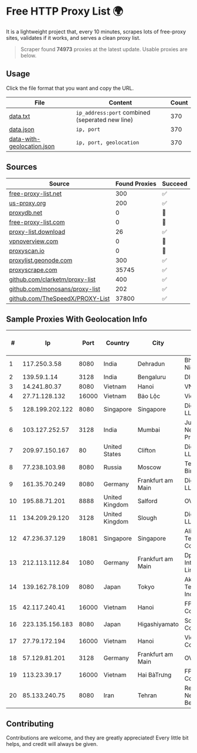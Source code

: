 
# Free HTTP Proxy List 🌍

It is a lightweight project that, every 10 minutes, scrapes lots of free-proxy sites, validates if it works, and serves a clean proxy list.


> Scraper found **74973** proxies at the latest update. Usable proxies are below.

## Usage

Click the file format that you want and copy the URL.


|File|Content|Count|
|----|-------|-----|
|[data.txt](https://raw.githubusercontent.com/themiralay/Proxy-List-World/master/data.txt)|`ip_address:port` combined (seperated new line)|370|
|[data.json](https://raw.githubusercontent.com/themiralay/Proxy-List-World/master/data.json)|`ip, port`|370|
|[data-with-geolocation.json](https://raw.githubusercontent.com/themiralay/Proxy-List-World/master/data-with-geolocation.json)|`ip, port, geolocation`|370|

## Sources

|Source|Found Proxies|Succeed|
|------|-------------|-------|
|[free-proxy-list.net](https://free-proxy-list.net)|300|✅|
|[us-proxy.org](https://www.us-proxy.org)|200|✅|
|[proxydb.net](http://proxydb.net)|0|🚫|
|[free-proxy-list.com](https://free-proxy-list.com/?page=&port=&type%5B%5D=http&type%5B%5D=https&up_time=0&search=Search)|0|🚫|
|[proxy-list.download](https://www.proxy-list.download/HTTP)|26|✅|
|[vpnoverview.com](https://vpnoverview.com/privacy/anonymous-browsing/free-proxy-servers)|0|🚫|
|[proxyscan.io](https://www.proxyscan.io)|0|🚫|
|[proxylist.geonode.com](https://proxylist.geonode.com/api/proxy-list?limit=300&page=1&sort_by=lastChecked&sort_type=desc&protocols=http,https)|300|✅|
|[proxyscrape.com](https://api.proxyscrape.com/v2/?request=displayproxies&protocol=http&timeout=10000&country=all&ssl=all&anonymity=all)|35745|✅|
|[github.com/clarketm/proxy-list](https://raw.githubusercontent.com/clarketm/proxy-list/master/proxy-list-raw.txt)|400|✅|
|[github.com/monosans/proxy-list](https://raw.githubusercontent.com/monosans/proxy-list/main/proxies/http.txt)|202|✅|
|[github.com/TheSpeedX/PROXY-List](https://raw.githubusercontent.com/TheSpeedX/PROXY-List/master/http.txt)|37800|✅|


## Sample Proxies With Geolocation Info

|#|Ip|Port|Country|City|Internet Service Provider|
|-|--|----|-------|----|-------------------------|
|1|117.250.3.58|8080|India|Dehradun|Bharat Sanchar Nigam Ltd|
|2|139.59.1.14|3128|India|Bengaluru|DIGITALOCEAN|
|3|14.241.80.37|8080|Vietnam|Hanoi|VNPT|
|4|27.71.128.132|16000|Vietnam|Bảo Lộc|Viettel Group|
|5|128.199.202.122|8080|Singapore|Singapore|DigitalOcean, LLC|
|6|103.127.252.57|3128|India|Mumbai|Juweriyah Networks Private Limited|
|7|209.97.150.167|80|United States|Clifton|DigitalOcean, LLC|
|8|77.238.103.98|8080|Russia|Moscow|Telecom-Birzha, LLC|
|9|161.35.70.249|8080|Germany|Frankfurt am Main|DigitalOcean, LLC|
|10|195.88.71.201|8888|United Kingdom|Salford|OVH SAS|
|11|134.209.29.120|3128|United Kingdom|Slough|DigitalOcean, LLC|
|12|47.236.37.129|18081|Singapore|Singapore|Alibaba (US) Technology Co., Ltd.|
|13|212.113.112.84|1080|Germany|Frankfurt am Main|DpkgSoft International Limited|
|14|139.162.78.109|8080|Japan|Tokyo|Akamai Technologies, Inc.|
|15|42.117.240.41|16000|Vietnam|Hanoi|FPT Telecom Company|
|16|223.135.156.183|8080|Japan|Higashiyamato|So-net Corporation|
|17|27.79.172.194|16000|Vietnam|Hanoi|Viettel Corporation|
|18|57.129.81.201|3128|Germany|Frankfurt am Main|OVH SAS|
|19|113.23.39.17|16000|Vietnam|Hai BàTrưng|FPT Telecom Company|
|20|85.133.240.75|8080|Iran|Tehran|Respina Networks & Beyond PJSC|



## Contributing

Contributions are welcome, and they are greatly appreciated! Every
little bit helps, and credit will always be given.

